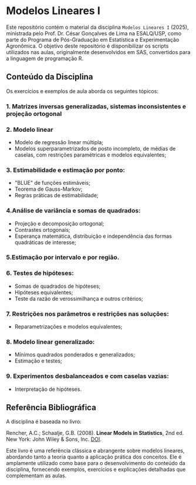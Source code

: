 # Modelos Lineares I

Este repositório contém o material da disciplina `Modelos Lineares I` (2025), ministrada pelo Prof. Dr. César Gonçalves de Lima na ESALQ/USP, como parte do Programa de Pós-Graduação em Estatística e Experimentação Agronômica. O objetivo deste repositório é disponibilizar os scripts utilizados nas aulas, originalmente desenvolvidos em SAS, convertidos para a linguagem de programação R.

## Conteúdo da Disciplina
Os exercícios e exemplos de aula aborda os seguintes tópicos:

### 1. Matrizes inversas generalizadas, sistemas inconsistentes e projeção ortogonal

### 2. Modelo linear
- Modelo de regressão linear múltipla;
- Modelos superparametrizados de posto incompleto, de médias de caselas, com restrições paramétricas e modelos equivalentes;

### 3. Estimabilidade e estimação por ponto:
- "BLUE" de funções estimáveis;
- Teorema de Gauss-Markov;
- Regras práticas de estimabilidade;

### 4.Análise de variância e somas de quadrados:
- Projeção e decomposição ortogonal;
- Contrastes ortogonais;
- Esperança matemática, distribuição e independência das formas quadráticas de interesse;

### 5.Estimação por intervalo e por região.

### 6. Testes de hipóteses:
- Somas de quadrados de hipóteses;
- Hipóteses equivalentes;
- Teste da razão de verossimilhança e outros critérios;

### 7. Restrições nos parâmetros e restrições nas soluções:
- Reparametrizações e modelos equivalentes;

### 8. Modelo linear generalizado:
- Mínimos quadrados ponderados e generalizados;
- Estimação e testes;

### 9. Experimentos desbalanceados e com caselas vazias:
- Interpretação de hipóteses.

## Referência Bibliográfica
A disciplina é baseada no livro:

Rencher, A.C.; Schaalje, G.B. (2008). **Linear Models in Statistics**, 2nd ed. New York: John Wiley & Sons, Inc. [DOI](https://doi.org/10.1002/9780470192610).

Este livro é uma referência clássica e abrangente sobre modelos lineares, abordando tanto a teoria quanto a aplicação prática dos conceitos. Ele é amplamente utilizado como base para o desenvolvimento do conteúdo da disciplina, fornecendo exemplos, exercícios e explicações detalhadas que complementam as aulas.



